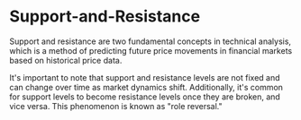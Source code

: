 # Support-and-Resistance
Support and resistance are two fundamental concepts in technical analysis, which is a method of predicting future price movements in financial markets based on historical price data.

It's important to note that support and resistance levels are not fixed and can change over time as market dynamics shift. Additionally, it's common for support levels to become resistance levels once they are broken, and vice versa. This phenomenon is known as "role reversal."
